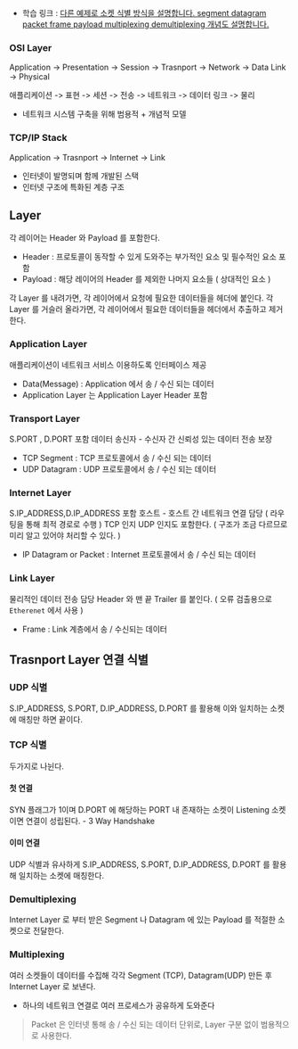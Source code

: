 - 학습 링크 : [다른 예제로 소켓 식별 방식을 설명합니다. segment datagram packet frame payload multiplexing demultiplexing 개념도 설명합니다.](https://www.youtube.com/watch?v=eveNtda0_yk)

### OSI Layer

Application -> Presentation -> Session -> Trasnport -> Network -> Data Link -> Physical

애플리케이션 -> 표현 -> 세션 -> 전송 -> 네트워크 -> 데이터 링크 -> 물리

- 네트워크 시스템 구축을 위해 범용적 + 개념적 모델

### TCP/IP Stack

Application -> Trasnport -> Internet -> Link

- 인터넷이 발명되며 함께 개발된 스택
- 인터넷 구조에 특화된 계층 구조

## Layer

각 레이어는 Header 와 Payload 를 포함한다.
- Header : 프로토콜이 동작할 수 있게 도와주는 부가적인 요소 및 필수적인 요소 포함
- Payload : 해당 레이어의 Header 를 제외한 나머지 요소들 ( 상대적인 요소 )

각 Layer 를 내려가면, 각 레이어에서 요청에 필요한 데이터들을 헤더에 붙인다.
각 Layer 를 거슬러 올라가면, 각 레이어에서 필요한 데이터들을 헤더에서 추출하고 제거한다.
### Application Layer

애플리케이션이 네트워크 서비스 이용하도록 인터페이스 제공
- Data(Message) : Application 에서 송 / 수신 되는 데이터
- Application Layer 는 Application Layer Header 포함

### Transport Layer

S.PORT , D.PORT 포함
데이터 송신자 - 수신자 간 신뢰성 있는 데이터 전송 보장
- TCP Segment : TCP 프로토콜에서 송 / 수신 되는 데이터
- UDP Datagram : UDP 프로토콜에서 송 / 수신 되는 데이터

### Internet Layer

S.IP_ADDRESS,D.IP_ADDRESS 포함
호스트 - 호스트 간 네트워크 연결 담당 ( 라우팅을 통해 최적 경로로 수행 )
TCP 인지 UDP 인지도 포함한다. ( 구조가 조금 다르므로 미리 알고 있어야 처리할 수 있다. )
- IP Datagram or Packet : Internet 프로토콜에서 송 / 수신 되는 데이터
### Link Layer

물리적인 데이터 전송 담당
Header 와 맨 끝 Trailer 를 붙인다. ( 오류 검출용으로 `Etherenet` 에서 사용 )
- Frame : Link 계층에서 송 / 수신되는 데이터

## Trasnport Layer 연결 식별

### UDP 식별

S.IP_ADDRESS, S.PORT, D.IP_ADDRESS, D.PORT 를 활용해
이와 일치하는 소켓에 매칭만 하면 끝이다.

### TCP 식별

두가지로 나뉜다.
#### 첫 연결
SYN 플래그가 1이며
D.PORT 에 해당하는 PORT 내 존재하는 소켓이 Listening 소켓이면 연결이 성립된다. - 3 Way Handshake

#### 이미 연결

UDP 식별과 유사하게 S.IP_ADDRESS, S.PORT, D.IP_ADDRESS, D.PORT 를 활용해
일치하는 소켓에 매칭한다.

### Demultiplexing

Internet Layer 로 부터 받은 Segment 나 Datagram 에 있는 Payload 를 적절한 소켓으로 전달한다.

### Multiplexing

여러 소켓들이 데이터를 수집해 각각 Segment (TCP), Datagram(UDP) 만든 후 Internet Layer 로 보낸다.
- 하나의 네트워크 연결로 여러 프로세스가 공유하게 도와준다

> Packet 은 인터넷 통해 송 / 수신 되는 데이터 단위로, Layer 구분 없이 범용적으로 사용한다.